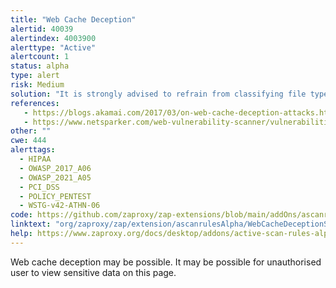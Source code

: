 ```yaml
---
title: "Web Cache Deception"
alertid: 40039
alertindex: 4003900
alerttype: "Active"
alertcount: 1
status: alpha
type: alert
risk: Medium
solution: "It is strongly advised to refrain from classifying file types, such as images or stylesheets solely by their URL and file extension. Instead you should make sure that files are cached based on their Content-Type header."
references:
   - https://blogs.akamai.com/2017/03/on-web-cache-deception-attacks.html
   - https://www.netsparker.com/web-vulnerability-scanner/vulnerabilities/web-cache-deception/
other: ""
cwe: 444
alerttags: 
  - HIPAA
  - OWASP_2017_A06
  - OWASP_2021_A05
  - PCI_DSS
  - POLICY_PENTEST
  - WSTG-v42-ATHN-06
code: https://github.com/zaproxy/zap-extensions/blob/main/addOns/ascanrulesAlpha/src/main/java/org/zaproxy/zap/extension/ascanrulesAlpha/WebCacheDeceptionScanRule.java
linktext: "org/zaproxy/zap/extension/ascanrulesAlpha/WebCacheDeceptionScanRule.java"
help: https://www.zaproxy.org/docs/desktop/addons/active-scan-rules-alpha/#id-40039
---
```

Web cache deception may be possible. It may be possible for unauthorised user to view sensitive data on this page.
